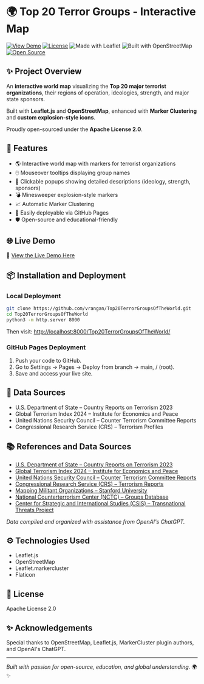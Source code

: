 
# 🌍 Top 20 Terror Groups - Interactive Map

[![View Demo](https://img.shields.io/badge/View-Demo-blue)](https://<your-username>.github.io/terror-groups-interactive-map-top20/)
[![License](https://img.shields.io/badge/License-Apache%202.0-green.svg)](LICENSE)
![Made with Leaflet](https://img.shields.io/badge/Made%20with-Leaflet.js-brightgreen)
![Built with OpenStreetMap](https://img.shields.io/badge/Built%20with-OpenStreetMap-blue)
[![Open Source](https://badges.frapsoft.com/os/v2/open-source.svg?v=103)](https://github.com/<your-username>/terror-groups-interactive-map-top20/)

## ✨ Project Overview

An **interactive world map** visualizing the **Top 20 major terrorist organizations**, their regions of operation, ideologies, strength, and major state sponsors.

Built with **Leaflet.js** and **OpenStreetMap**, enhanced with **Marker Clustering** and **custom explosion-style icons**.

Proudly open-sourced under the **Apache License 2.0**.

## 🚀 Features
- 🌎 Interactive world map with markers for terrorist organizations
- 🖱️ Mouseover tooltips displaying group names
- 📖 Clickable popups showing detailed descriptions (ideology, strength, sponsors)
- 💣 Minesweeper explosion-style markers
- 📈 Automatic Marker Clustering
- 📄 Easily deployable via GitHub Pages
- 🛡️ Open-source and educational-friendly

## 🌐 Live Demo

🔗 [View the Live Demo Here](https://vrangan.github.io/Top20TerrorGroupsOfTheWorld/)

## 📦 Installation and Deployment

### Local Deployment

```bash
git clone https://github.com/vrangan/Top20TerrorGroupsOfTheWorld.git
cd Top20TerrorGroupsOfTheWorld
python3 -m http.server 8000
```

Then visit: [http://localhost:8000/Top20TerrorGroupsOfTheWorld/](http://localhost:8000/Top20TerrorGroupsOfTheWorld/)

### GitHub Pages Deployment

1. Push your code to GitHub.
2. Go to Settings → Pages → Deploy from branch → main, / (root).
3. Save and access your live site.

## 📜 Data Sources
- U.S. Department of State – Country Reports on Terrorism 2023
- Global Terrorism Index 2024 – Institute for Economics and Peace
- United Nations Security Council – Counter Terrorism Committee Reports
- Congressional Research Service (CRS) – Terrorism Profiles

## 📚 References and Data Sources

- [U.S. Department of State – Country Reports on Terrorism 2023](https://www.state.gov/reports/country-reports-on-terrorism-2023/)
- [Global Terrorism Index 2024 – Institute for Economics and Peace](https://www.visionofhumanity.org/maps/global-terrorism-index/)
- [United Nations Security Council – Counter Terrorism Committee Reports](https://www.un.org/securitycouncil/ctc/reports)
- [Congressional Research Service (CRS) – Terrorism Reports](https://crsreports.congress.gov/)
- [Mapping Militant Organizations – Stanford University](https://cisac.fsi.stanford.edu/mappingmilitants)
- [National Counterterrorism Center (NCTC) – Groups Database](https://www.dni.gov/nctc/groups.html)
- [Center for Strategic and International Studies (CSIS) – Transnational Threats Project](https://www.csis.org/programs/international-security-program/transnational-threats-project)

_Data compiled and organized with assistance from OpenAI's ChatGPT._

## ⚙️ Technologies Used
- Leaflet.js
- OpenStreetMap
- Leaflet.markercluster
- Flaticon

## 📃 License
Apache License 2.0

## ✨ Acknowledgements
Special thanks to OpenStreetMap, Leaflet.js, MarkerCluster plugin authors, and OpenAI's ChatGPT.


---

*Built with passion for open-source, education, and global understanding.* 🌍✨
